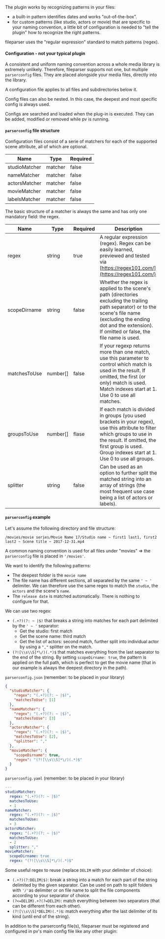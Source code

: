 The plugin works by recognizing patterns in your files:
- a built-in pattern identifies dates and works "out-of-the-box". 
- for custom patterns (like studio, actors or movie) that are specific to your naming convention, a little bit of configuration is needed to "tell the plugin" how to recognize the right patterns.

fileparser uses the "regular expression" standard to match patterns (regex).

#### Configuration - not your typical plugin

A consistent and uniform naming convention across a whole media library is extremely unlikely. Therefore, fileparser supports not one, but multiple `parserconfig` files. They are placed alongside your media files, directly into the library. 

A configuration file applies to all files and subdirectories below it. 

Config files can also be nested. In this case, the deepest and most specific config is always used. 

Configs are searched and loaded when the plug-in is executed. They can be added, modified or removed while pv is running.

#### `parserconfig` file structure

Configuration files consist of a serie of matchers for each of the supported scene attribute, all of which are optional. 

| Name           | Type      | Required |
| -------------- | --------- | -------- | 
| studioMatcher  | matcher   | false    |  
| nameMatcher    | matcher   | false    | 
| actorsMatcher  | matcher   | false    |  
| movieMatcher   | matcher   | false    | 
| labelsMatcher  | matcher   | false    |  

The basic structure of a matcher  is always the same and has only one mandatory field: the regex.

| Name          | Type      | Required | Description                            |
| ------------- | --------- | -------- | -------------------------------------- |
| regex         | string    | true     | A regular expression (regex). Regex can be easily learned, previewed and tested via [https://regex101.com/](https://regex101.com/)           |
| scopeDirname  | string    | false    | Whether the regex is applied to the scene's path (directories excluding the trailing path separator) or to the scene's file name (excluding the ending dot and the extension). If omitted or false, the file name is used.          |
| matchesToUse  | number[]  | false     | If your regexp returns more than one match, use this parameter to control which match is used in the result. If omitted, the first (or only) match is used. Match indexes start at 1. Use 0 to use all matches.           |
| groupsToUse   | number[]  | flase     | If each match is divided in groups (you used brackets in your regex), use this attribute to filter which groups to use in the result. If omitted, the first group is used. Group indexes start at 1. Use 0 to use all groups.          |
| splitter      | string    | false     | Can be used as an option to further split the matched string into an array of strings (the most frequent use case being a list of actors or labels).           |

#### `parserconfig` example

Let's assume the following directory and file structure:

`/movies/movie series/Movie Name 17/Studio name ~ first1 last1, first2 last2 ~ Scene title ~ 2017-12-31.mp4`

A common naming convention is used for all files under "movies" => the  `parserconfig` file is placed in `'/movies'`.

We want to identify the following patterns:
- The deepest folder is the `movie name`
- The file name has different sections, all separated by the same `' ~ '` delimiter. We can therefore use the same regex to match the `studio`, the `actors` and the scene's `name`.
- The `release date` is matched automatically. There is nothing to configure for that.

We can use two regex:
- `(.+?)(?: ~ |$)` that breaks a string into matches for each part delimited by the `' ~ '` separator:
  - Get the studio: first match
  - Get the scene name: third match
  - Get the list of actors: second match, further split into individual actor by using a `","` splitter on the match.
- `(?![\\s\\S]*\/)(.*)$` that matches everything from the last separator to the end of the string. By setting `scopeDirname: true`, the pattern is applied on the full path, which is perfect to get the movie name (that in our example is always the deepest directory in the path). 

`parserconfig.json` (remember: to be placed in your library)
```json
{
  "studioMatcher": {
    "regex": "(.+?)(?: ~ |$)",
    "matchesToUse": [1]
  },
  "nameMatcher": {
    "regex": "(.+?)(?: ~ |$)",
    "matchesToUse": [3]
  },
  "actorsMatcher": {
    "regex": "(.+?)(?: ~ |$)",
    "matchesToUse": [2], 
    "splitter": ","
  },
  "movieMatcher": {
    "scopeDirname": true,
    "regex": "(?![\\s\\S]*\/)(.*)$"
  }
}
```

`parserconfig.yaml` (remember: to be placed in your library)
```yaml
---
studioMatcher:
  regex: "(.+?)(?: ~ |$)"
  matchesToUse:
  - 1
nameMatcher:
  regex: "(.+?)(?: ~ |$)"
  matchesToUse:
  - 3
actorsMatcher:
  regex: "(.+?)(?: ~ |$)"
  matchesToUse:
  - 2
  splitter: ","
movieMatcher:
  scopeDirname: true
  regex: "(?![\\s\\S]*\/)(.*)$"
```

Some useful regex to reuse (replace `DELIM` with your delimiter of choice):
- `(.+?)(?:DELIM|$)`: break a string into a match for each part of the string delimited by the given separator. Can be used on path to split folders with `'/'`as delimiter or on file name to split the file components according to your separator of choice.
- `(?<=DELIM).+?(?=DELIM)`: match everything between two separators (that can be different from each other).
- `(?![\\s\\S]*DELIM)(.*)$`: match everything after the last delimiter of its kind (until end of the string).

In addition to the parserconfig file(s), fileparser must be registered and configured in pv's main config file like any other plugin: